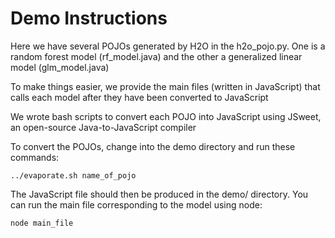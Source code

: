 # Demo Instructions
Here we have several POJOs generated by H2O in the h2o_pojo.py. One is a random forest model (rf_model.java) and the other a generalized linear model (glm_model.java) </br>

To make things easier, we provide the main files (written in JavaScript) that calls each model after they have been converted to JavaScript </br>

We wrote bash scripts to convert each POJO into JavaScript using JSweet, an open-source Java-to-JavaScript compiler </br>

To convert the POJOs, change into the demo directory and run these commands:

```
../evaporate.sh name_of_pojo
```

The JavaScript file should then be produced in the demo/ directory. You can run the main file corresponding to the model using node:
```
node main_file
```
